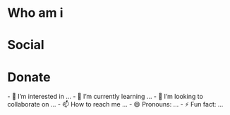 <h1>Who am i</h1>
<h1>Social</h1>
<h1>Donate
</h1>
- 👀 I’m interested in ...
- 🌱 I’m currently learning ...
- 💞️ I’m looking to collaborate on ...
- 📫 How to reach me ...
- 😄 Pronouns: ...
- ⚡ Fun fact: ...

<!---
jamessdelaney/jamessdelaney is a ✨ special ✨ repository because its `README.md` (this file) appears on your GitHub profile.
You can click the Preview link to take a look at your changes.
--->
